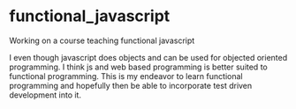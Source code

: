 # functional_javascript
Working on a course teaching functional javascript

I even though javascript does objects and can be used for objected oriented programming. I think js and web based programming is
better suited to functional programming. This is my endeavor to learn functional programming and hopefully then be able to incorporate
test driven development into it.
